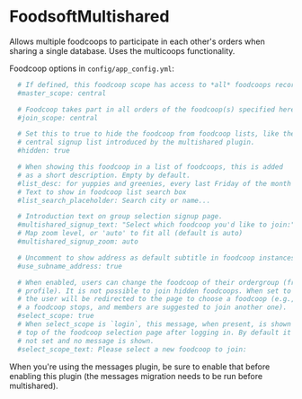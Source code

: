 FoodsoftMultishared
===================

Allows multiple foodcoops to participate in each other's orders when sharing a
single database. Uses the multicoops functionality.

Foodcoop options in `config/app_config.yml`:
```yaml
  # If defined, this foodcoop scope has access to *all* foodcoops records.
  #master_scope: central

  # Foodcoop takes part in all orders of the foodcoop(s) specified here.
  #join_scope: central

  # Set this to true to hide the foodcoop from foodcoop lists, like the
  # central signup list introduced by the multishared plugin.
  #hidden: true

  # When showing this foodcoop in a list of foodcoops, this is added
  # as a short description. Empty by default.
  #list_desc: for yuppies and greenies, every last Friday of the month
  # Text to show in foodcoop list search box
  #list_search_placeholder: Search city or name...

  # Introduction text on group selection signup page.
  #multishared_signup_text: "Select which foodcoop you'd like to join:"
  # Map zoom level, or 'auto' to fit all (default is auto)
  #multishared_signup_zoom: auto

  # Uncomment to show address as default subtitle in foodcoop instances.
  #use_subname_address: true

  # When enabled, users can change the foodcoop of their ordergroup (from
  # profile). It is not possible to join hidden foodcoops. When set to `login`,
  # the user will be redirected to the page to choose a foodcoop (e.g., when
  # a foodcoop stops, and members are suggested to join another one).
  #select_scope: true
  # When select_scope is `login`, this message, when present, is shown on
  # top of the foodcoop selection page after logging in. By default it is
  # not set and no message is shown.
  #select_scope_text: Please select a new foodcoop to join:
```

When you're using the messages plugin, be sure to enable that before enabling
this plugin (the messages migration needs to be run before multishared).

